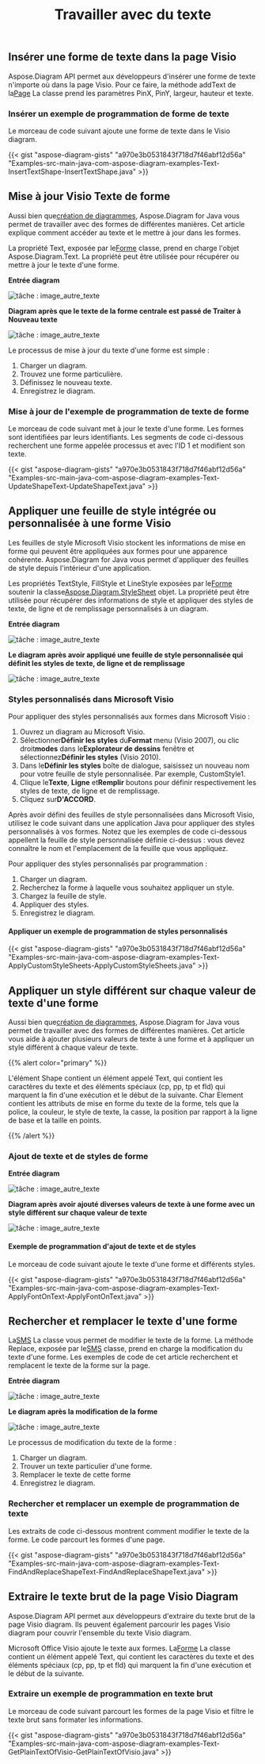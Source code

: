 ﻿---
title: Travailler avec du texte
type: docs
weight: 120
url: /fr/java/working-with-text/
---
## **Insérer une forme de texte dans la page Visio**
 Aspose.Diagram API permet aux développeurs d'insérer une forme de texte n'importe où dans la page Visio. Pour ce faire, la méthode addText de la[Page](https://reference.aspose.com/diagram/java/com.aspose.diagram/Page) La classe prend les paramètres PinX, PinY, largeur, hauteur et texte.
### **Insérer un exemple de programmation de forme de texte**
Le morceau de code suivant ajoute une forme de texte dans le Visio diagram.

{{< gist "aspose-diagram-gists" "a970e3b0531843f718d7f46abf12d56a" "Examples-src-main-java-com-aspose-diagram-examples-Text-InsertTextShape-InsertTextShape.java" >}}
## **Mise à jour Visio Texte de forme**
 Aussi bien que[création de diagrammes](/diagram/fr/java/load-or-create-a-visio-drawing/), Aspose.Diagram for Java vous permet de travailler avec des formes de différentes manières. Cet article explique comment accéder au texte et le mettre à jour dans les formes.

 La propriété Text, exposée par le[Forme](https://reference.aspose.com/diagram/java/com.aspose.diagram/shape) classe, prend en charge l'objet Aspose.Diagram.Text. La propriété peut être utilisée pour récupérer ou mettre à jour le texte d'une forme.

**Entrée diagram** 

![tâche : image_autre_texte](http://i.imgur.com/6aEp7h0.png)

**Diagram après que le texte de la forme centrale est passé de Traiter à Nouveau texte** 

![tâche : image_autre_texte](http://i.imgur.com/o977cxw.png)

Le processus de mise à jour du texte d'une forme est simple :

1. Charger un diagram.
1. Trouvez une forme particulière.
1. Définissez le nouveau texte.
1. Enregistrez le diagram.
### **Mise à jour de l'exemple de programmation de texte de forme**
Le morceau de code suivant met à jour le texte d'une forme. Les formes sont identifiées par leurs identifiants. Les segments de code ci-dessous recherchent une forme appelée processus et avec l'ID 1 et modifient son texte.

{{< gist "aspose-diagram-gists" "a970e3b0531843f718d7f46abf12d56a" "Examples-src-main-java-com-aspose-diagram-examples-Text-UpdateShapeText-UpdateShapeText.java" >}}
## **Appliquer une feuille de style intégrée ou personnalisée à une forme Visio**
Les feuilles de style Microsoft Visio stockent les informations de mise en forme qui peuvent être appliquées aux formes pour une apparence cohérente. Aspose.Diagram for Java vous permet d'appliquer des feuilles de style depuis l'intérieur d'une application.

 Les propriétés TextStyle, FillStyle et LineStyle exposées par le[Forme](https://reference.aspose.com/diagram/java/com.aspose.diagram/shape) soutenir la classe[Aspose.Diagram.StyleSheet](http://www.aspose.com/api/java/diagram/com.aspose.diagram/classes/stylesheet) objet. La propriété peut être utilisée pour récupérer des informations de style et appliquer des styles de texte, de ligne et de remplissage personnalisés à un diagram.

**Entrée diagram** 

![tâche : image_autre_texte](http://i.imgur.com/feV1x2N.png)

**Le diagram après avoir appliqué une feuille de style personnalisée qui définit les styles de texte, de ligne et de remplissage** 

![tâche : image_autre_texte](http://i.imgur.com/Xk9W0wN.png)
### **Styles personnalisés dans Microsoft Visio**
Pour appliquer des styles personnalisés aux formes dans Microsoft Visio :

1. Ouvrez un diagram au Microsoft Visio.
1.  Sélectionner**Définir les styles** du**Format** menu (Visio 2007), ou clic droit**modes** dans le**Explorateur de dessins** fenêtre et sélectionnez**Définir les styles** (Visio 2010).
1.  Dans le**Définir les styles** boîte de dialogue, saisissez un nouveau nom pour votre feuille de style personnalisée. Par exemple, CustomStyle1.
1.  Clique le**Texte**, **Ligne** et**Remplir** boutons pour définir respectivement les styles de texte, de ligne et de remplissage.
1.  Cliquez sur**D'ACCORD**.

Après avoir défini des feuilles de style personnalisées dans Microsoft Visio, utilisez le code suivant dans une application Java pour appliquer des styles personnalisés à vos formes. Notez que les exemples de code ci-dessous appellent la feuille de style personnalisée définie ci-dessus : vous devez connaître le nom et l'emplacement de la feuille que vous appliquez.

Pour appliquer des styles personnalisés par programmation :

1. Charger un diagram.
1. Recherchez la forme à laquelle vous souhaitez appliquer un style.
1. Chargez la feuille de style.
1. Appliquer des styles.
1. Enregistrez le diagram.
#### **Appliquer un exemple de programmation de styles personnalisés**
{{< gist "aspose-diagram-gists" "a970e3b0531843f718d7f46abf12d56a" "Examples-src-main-java-com-aspose-diagram-examples-Text-ApplyCustomStyleSheets-ApplyCustomStyleSheets.java" >}}
## **Appliquer un style différent sur chaque valeur de texte d'une forme**
 Aussi bien que[création de diagrammes](/diagram/fr/java/load-or-create-a-visio-drawing/), Aspose.Diagram for Java vous permet de travailler avec des formes de différentes manières. Cet article vous aide à ajouter plusieurs valeurs de texte à une forme et à appliquer un style différent à chaque valeur de texte.

{{% alert color="primary" %}} 

L'élément Shape contient un élément appelé Text, qui contient les caractères du texte et des éléments spéciaux (cp, pp, tp et fld) qui marquent la fin d'une exécution et le début de la suivante. Char Element contient les attributs de mise en forme du texte de la forme, tels que la police, la couleur, le style de texte, la casse, la position par rapport à la ligne de base et la taille en points.

{{% /alert %}} 
### **Ajout de texte et de styles de forme**
**Entrée diagram** 

![tâche : image_autre_texte](http://i.imgur.com/ZqgQPQC.png)

**Diagram après avoir ajouté diverses valeurs de texte à une forme avec un style différent sur chaque valeur de texte** 

![tâche : image_autre_texte](http://i.imgur.com/7UWhFbU.png)
#### **Exemple de programmation d'ajout de texte et de styles**
Le morceau de code suivant ajoute le texte d'une forme et différents styles.

{{< gist "aspose-diagram-gists" "a970e3b0531843f718d7f46abf12d56a" "Examples-src-main-java-com-aspose-diagram-examples-Text-ApplyFontOnText-ApplyFontOnText.java" >}}
## **Rechercher et remplacer le texte d'une forme**
 La[SMS](https://reference.aspose.com/diagram/java/com.aspose.diagram/txt) La classe vous permet de modifier le texte de la forme. La méthode Replace, exposée par le[SMS](http://www.aspose.com/api/java/diagram/com.aspose.diagram/classes/txt) classe, prend en charge la modification du texte d'une forme.
Les exemples de code de cet article recherchent et remplacent le texte de la forme sur la page.

**Entrée diagram** 

![tâche : image_autre_texte](http://i.imgur.com/lW5xaP0.png)


**Le diagram après la modification de la forme** 

![tâche : image_autre_texte](http://i.imgur.com/m33W1Tk.png)

Le processus de modification du texte de la forme :

1. Charger un diagram.
1. Trouver un texte particulier d'une forme.
1. Remplacer le texte de cette forme
1. Enregistrez le diagram.
### **Rechercher et remplacer un exemple de programmation de texte**
Les extraits de code ci-dessous montrent comment modifier le texte de la forme. Le code parcourt les formes d'une page.

{{< gist "aspose-diagram-gists" "a970e3b0531843f718d7f46abf12d56a" "Examples-src-main-java-com-aspose-diagram-examples-Text-FindAndReplaceShapeText-FindAndReplaceShapeText.java" >}}
## **Extraire le texte brut de la page Visio Diagram**
Aspose.Diagram API permet aux développeurs d'extraire du texte brut de la page Visio diagram. Ils peuvent également parcourir les pages Visio diagram pour couvrir l'ensemble du texte Visio diagram.

 Microsoft Office Visio ajoute le texte aux formes. La[Forme](https://reference.aspose.com/diagram/java/com.aspose.diagram/shape) La classe contient un élément appelé Text, qui contient les caractères du texte et des éléments spéciaux (cp, pp, tp et fld) qui marquent la fin d'une exécution et le début de la suivante.
### **Extraire un exemple de programmation en texte brut**
Le morceau de code suivant parcourt les formes de la page Visio et filtre le texte brut sans formater les informations.

{{< gist "aspose-diagram-gists" "a970e3b0531843f718d7f46abf12d56a" "Examples-src-main-java-com-aspose-diagram-examples-Text-GetPlainTextOfVisio-GetPlainTextOfVisio.java" >}}
